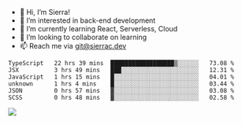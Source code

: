 - 👋 Hi, I’m Sierra!
- 👀 I’m interested in back-end development
- 🌱 I’m currently learning React, Serverless, Cloud
- 💞️ I’m looking to collaborate on learning
- 📫 Reach me via git@sierrac.dev

<!--START_SECTION:waka-->

```text
TypeScript   22 hrs 39 mins  ██████████████████▒░░░░░░   73.08 %
JSX          3 hrs 49 mins   ███░░░░░░░░░░░░░░░░░░░░░░   12.31 %
JavaScript   1 hrs 15 mins   █░░░░░░░░░░░░░░░░░░░░░░░░   04.01 %
unknown      1 hrs 4 mins    █░░░░░░░░░░░░░░░░░░░░░░░░   03.44 %
JSON         0 hrs 57 mins   ▓░░░░░░░░░░░░░░░░░░░░░░░░   03.08 %
SCSS         0 hrs 48 mins   ▓░░░░░░░░░░░░░░░░░░░░░░░░   02.58 %
```

<!--END_SECTION:waka-->


![](https://hit.yhype.me/github/profile?user_id=7351311)
